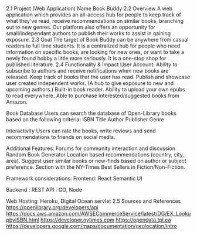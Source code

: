2.1 Project (Web Application) Name
Book Buddy
2.2 Overview
A web application which provides an all-access hub for people to keep track of what they’ve read, receive recommendations on similar books, branching out to new genres. Our platform also offers an opportunity for small/independant authors to publish their works to assist in gaining exposure.
2.3 Goal
The target of Book Buddy can be anywhere from casual readers to full time students. It is a centralized hub for people who need information on specific books, are looking for new ones, or want to take a newly found hobby a little more seriously. It is a one-stop shop for published literature.
2.4 Functionality & Impact
User Account:
Ability to subscribe to authors and receive notifications when new books are released.
Keep track of books that the user has read.
Publish and showcase user created independent works. (A hub to give exposure to new and upcoming authors.)
Built-in book reader.
Ability to upload your own epubs to read everywhere.
Able to purchase interested/suggested books from Amazon.

Book Database
Users can search the database of Open-Library books based on the following criteria:
ISBN
Title
Author
Publisher
Genre

Interactivity
Users can rate the books, write reviews and send recommendations to friends on social media. 

Additional Features:
Forums for community interaction and discussion
Random Book Generator
Location based recommendations (country, city, area).
Suggest user similar books or new-finds based on author or subject preference.
Section with the NY-Times Best Sellers in Fiction/Non-Fiction.

Framework considerations:
Frontend: 
React
Semantic UI

Backend : 
REST API : GO, Node

Web Hosting: Heroku, Digital Ocean servlet
2.5 Sources and References
https://openlibrary.org/developers/api
https://docs.aws.amazon.com/AWSECommerceService/latest/DG/EX_LookupbyISBN.html
https://developer.nytimes.com
https://opendata.tpl.ca
https://developers.google.com/maps/documentation/geolocation/intro

